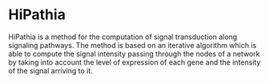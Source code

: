 # HiPathia

HiPathia is a method for the computation of signal transduction along
signaling pathways. The method is based on an iterative algorithm which
is able to compute the signal intensity passing through the nodes of a
network by taking into account the level of expression of each gene and
the intensity of the signal arriving to it.
